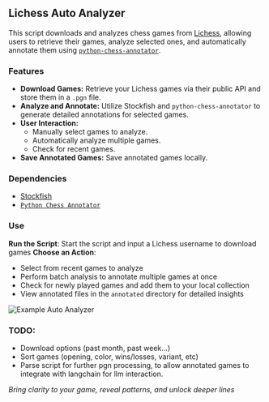 ## Lichess Auto Analyzer

This script downloads and analyzes chess games from [Lichess](https://lichess.org), allowing users to retrieve their games, analyze selected ones, and automatically annotate them using [`python-chess-annotator`](https://github.com/rpdelaney-archive/python-chess-annotator).

### Features

- **Download Games:** Retrieve your Lichess games via their public API and store them in a `.pgn` file.
- **Analyze and Annotate:** Utilize Stockfish and `python-chess-annotator` to generate detailed annotations for selected games.
- **User Interaction:**
  - Manually select games to analyze.
  - Automatically analyze multiple games.
  - Check for recent games.
- **Save Annotated Games:** Save annotated games locally.

### Dependencies

- [Stockfish](https://stockfishchess.org/)
- [`Python Chess Annotator`](https://github.com/rpdelaney-archive/python-chess-annotator) 

### Use
 **Run the Script**: Start the script and input a Lichess username to download games
 **Choose an Action**:
   - Select from recent games to analyze
   - Perform batch analysis to annotate multiple games at once
   - Check for newly played games and add them to your local collection
   - View annotated files in the `annotated` directory for detailed insights

![Example Auto Analyzer](https://github.com/user-attachments/assets/c5d32e12-b6a1-4c77-99ba-7ce7ae734cd6)
### TODO: 
- Download options (past month, past week...)
- Sort games (opening, color, wins/losses, variant, etc)
- Parse script for further pgn processing, to allow annotated games to integrate with langchain for llm interaction. 

*Bring clarity to your game, reveal patterns, and unlock deeper lines*


